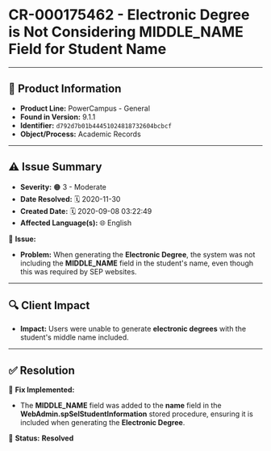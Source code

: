 # CR-000175462 - Electronic Degree is Not Considering MIDDLE_NAME Field for Student Name

---

## 📌 Product Information  
- **Product Line:** PowerCampus - General  
- **Found in Version:** 9.1.1  
- **Identifier:** `d792d7b01b44451024818732604bcbcf`  
- **Object/Process:** Academic Records  

---

## ⚠️ Issue Summary  
- **Severity:** 🟠 3 - Moderate  
- **Date Resolved:** 🗓️ 2020-11-30  
- **Created Date:** 🗓️ 2020-09-08 03:22:49  
- **Affected Language(s):** 🌐 English  

🔹 **Issue:**  
- **Problem:** When generating the **Electronic Degree**, the system was not including the **MIDDLE_NAME** field in the student's name, even though this was required by SEP websites.
  
---

## 🔍 Client Impact  
- **Impact:** Users were unable to generate **electronic degrees** with the student's middle name included.

---

## ✅ Resolution  
🔧 **Fix Implemented:**  
- The **MIDDLE_NAME** field was added to the **name** field in the **WebAdmin.spSelStudentInformation** stored procedure, ensuring it is included when generating the **Electronic Degree**.

🚀 **Status:** **Resolved**
